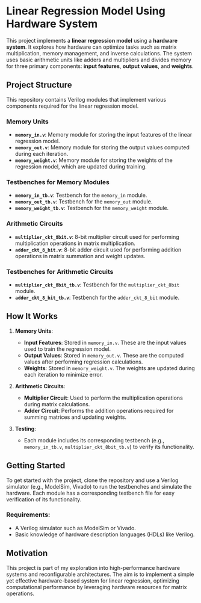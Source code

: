 # Linear Regression Model Using Hardware System

This project implements a **linear regression model** using a **hardware system**. It explores how hardware can optimize tasks such as matrix multiplication, memory management, and inverse calculations. The system uses basic arithmetic units like adders and multipliers and divides memory for three primary components: **input features**, **output values**, and **weights**. 

## Project Structure

This repository contains Verilog modules that implement various components required for the linear regression model.

### **Memory Units**
- **`memory_in.v`**: Memory module for storing the input features of the linear regression model.
- **`memory_out.v`**: Memory module for storing the output values computed during each iteration.
- **`memory_weight.v`**: Memory module for storing the weights of the regression model, which are updated during training.
  
### **Testbenches for Memory Modules**
- **`memory_in_tb.v`**: Testbench for the `memory_in` module.
- **`memory_out_tb.v`**: Testbench for the `memory_out` module.
- **`memory_weight_tb.v`**: Testbench for the `memory_weight` module.

### **Arithmetic Circuits**
- **`multiplier_ckt_8bit.v`**: 8-bit multiplier circuit used for performing multiplication operations in matrix multiplication.
- **`adder_ckt_8_bit.v`**: 8-bit adder circuit used for performing addition operations in matrix summation and weight updates.

### **Testbenches for Arithmetic Circuits**
- **`multiplier_ckt_8bit_tb.v`**: Testbench for the `multiplier_ckt_8bit` module.
- **`adder_ckt_8_bit_tb.v`**: Testbench for the `adder_ckt_8_bit` module.

## How It Works

1. **Memory Units**:  
   - **Input Features**: Stored in `memory_in.v`. These are the input values used to train the regression model.
   - **Output Values**: Stored in `memory_out.v`. These are the computed values after performing regression calculations.
   - **Weights**: Stored in `memory_weight.v`. The weights are updated during each iteration to minimize error.

2. **Arithmetic Circuits**:  
   - **Multiplier Circuit**: Used to perform the multiplication operations during matrix calculations.
   - **Adder Circuit**: Performs the addition operations required for summing matrices and updating weights.

3. **Testing**:  
   - Each module includes its corresponding testbench (e.g., `memory_in_tb.v`, `multiplier_ckt_8bit_tb.v`) to verify its functionality. 

## Getting Started

To get started with the project, clone the repository and use a Verilog simulator (e.g., ModelSim, Vivado) to run the testbenches and simulate the hardware. Each module has a corresponding testbench file for easy verification of its functionality.

### Requirements:
- A Verilog simulator such as ModelSim or Vivado.
- Basic knowledge of hardware description languages (HDLs) like Verilog.

## Motivation

This project is part of my exploration into high-performance hardware systems and reconfigurable architectures. The aim is to implement a simple yet effective hardware-based system for linear regression, optimizing computational performance by leveraging hardware resources for matrix operations.


